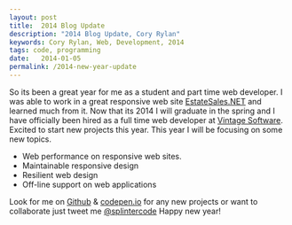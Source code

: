 ```yaml
---
layout: post
title:  2014 Blog Update
description: "2014 Blog Update, Cory Rylan"
keywords: Cory Rylan, Web, Development, 2014
tags: code, programming
date:   2014-01-05
permalink: /2014-new-year-update
---
```


So its been a great year for me as a student and part time web developer.
I was able to work in a great responsive web site  <a href="http://www.estatesales.net" target="_blank">EstateSales.NET</a> and learned much from it.
Now that its 2014 I will graduate in the spring and I have officially been hired as a full time
web developer at <a href="http://www.vintagesoftware.com" target="_blank">Vintage Software</a>. Excited to start new projects this year. This year I will be
focusing on some new topics.

- Web performance on responsive web sites.
- Maintainable responsive design
- Resilient web design
- Off-line support on web applications

Look for me on [Github](https://github.com/splintercode) & [codepen.io](https://codepen.io/splintercode) for any new projects or want to collaborate just 
tweet me [@splintercode](https://twitter.com/splintercode) Happy new year!